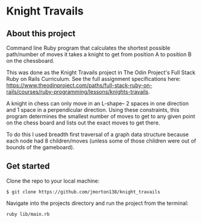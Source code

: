 # Knight Travails

## About this project
Command line Ruby program that calculates the shortest possible path/number of moves it takes a knight to get from position A to position B on the chessboard.

This was done as the Knight Travails project in The Odin Project's Full Stack Ruby on Rails Curriculum. See the full assignment specifications here: https://www.theodinproject.com/paths/full-stack-ruby-on-rails/courses/ruby-programming/lessons/knights-travails.

A knight in chess can only move in an L-shape– 2 spaces in one direction and 1 space in a perpendicular direction. Using these constraints, this program determines the smallest number of moves to get to any given point on the chess board and lists out the exact moves to get there.

To do this I used breadth first traversal of a graph data structure because each node had 8 children/moves (unless some of those children were out of bounds of the gameboard).

## Get started

Clone the repo to your local machine:

`$ git clone https://github.com/jmorton138/knight_travails`

Navigate into the projects directory and run the project from the terminal:

`ruby lib/main.rb`


